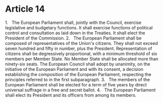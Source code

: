 # Article 14
1.   The European Parliament shall, jointly with the Council, exercise legislative and budgetary functions. It shall exercise functions of political control and consultation as laid down in the Treaties. It shall elect the President of the Commission. 2.   The European Parliament shall be composed of representatives of the Union's citizens. They shall not exceed seven hundred and fifty in number, plus the President. Representation of citizens shall be degressively proportional, with a minimum threshold of six members per Member State. No Member State shall be allocated more than ninety-six seats. The European Council shall adopt by unanimity, on the initiative of the European Parliament and with its consent, a decision establishing the composition of the European Parliament, respecting the principles referred to in the first subparagraph. 3.   The members of the European Parliament shall be elected for a term of five years by direct universal suffrage in a free and secret ballot. 4.   The European Parliament shall elect its President and its officers from among its members.